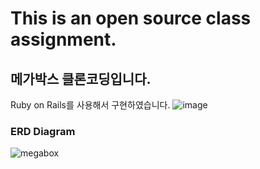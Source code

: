 # This is an open source class assignment.
## 메가박스 클론코딩입니다.
Ruby on Rails를 사용해서 구현하였습니다.
![image](https://user-images.githubusercontent.com/71208129/204774401-f6508e4d-2c9e-4781-aec6-ba1bc866f53c.png)



### ERD Diagram 
![megabox](https://user-images.githubusercontent.com/71208129/202840775-86346b52-46f4-49c6-a4f8-8377797645c0.png)

